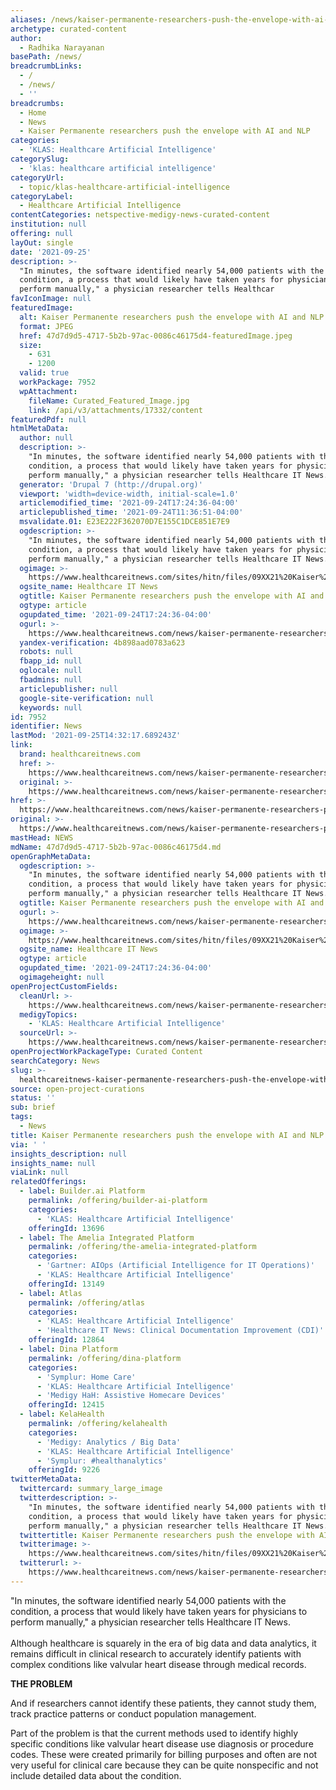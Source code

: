 ```yaml
---
aliases: /news/kaiser-permanente-researchers-push-the-envelope-with-ai-and-nlp
archetype: curated-content
author:
  - Radhika Narayanan
basePath: /news/
breadcrumbLinks:
  - /
  - /news/
  - ''
breadcrumbs:
  - Home
  - News
  - Kaiser Permanente researchers push the envelope with AI and NLP
categories:
  - 'KLAS: Healthcare Artificial Intelligence'
categorySlug:
  - 'klas: healthcare artificial intelligence'
categoryUrl:
  - topic/klas-healthcare-artificial-intelligence
categoryLabel:
  - Healthcare Artificial Intelligence
contentCategories: netspective-medigy-news-curated-content
institution: null
offering: null
layOut: single
date: '2021-09-25'
description: >-
  "In minutes, the software identified nearly 54,000 patients with the
  condition, a process that would likely have taken years for physicians to
  perform manually," a physician researcher tells Healthcar
favIconImage: null
featuredImage:
  alt: Kaiser Permanente researchers push the envelope with AI and NLP
  format: JPEG
  href: 47d7d9d5-4717-5b2b-97ac-0086c46175d4-featuredImage.jpeg
  size:
    - 631
    - 1200
  valid: true
  workPackage: 7952
  wpAttachment:
    fileName: Curated_Featured_Image.jpg
    link: /api/v3/attachments/17332/content
featuredPdf: null
htmlMetaData:
  author: null
  description: >-
    "In minutes, the software identified nearly 54,000 patients with the
    condition, a process that would likely have taken years for physicians to
    perform manually," a physician researcher tells Healthcare IT News.
  generator: 'Drupal 7 (http://drupal.org)'
  viewport: 'width=device-width, initial-scale=1.0'
  articlemodified_time: '2021-09-24T17:24:36-04:00'
  articlepublished_time: '2021-09-24T11:36:51-04:00'
  msvalidate.01: E23E222F362070D7E155C1DCE851E7E9
  ogdescription: >-
    "In minutes, the software identified nearly 54,000 patients with the
    condition, a process that would likely have taken years for physicians to
    perform manually," a physician researcher tells Healthcare IT News.
  ogimage: >-
    https://www.healthcareitnews.com/sites/hitn/files/09XX21%20Kaiser%20Permanente%20AI%20NLP%201200.jpg
  ogsite_name: Healthcare IT News
  ogtitle: Kaiser Permanente researchers push the envelope with AI and NLP
  ogtype: article
  ogupdated_time: '2021-09-24T17:24:36-04:00'
  ogurl: >-
    https://www.healthcareitnews.com/news/kaiser-permanente-researchers-push-envelope-ai-and-nlp
  yandex-verification: 4b898aad0783a623
  robots: null
  fbapp_id: null
  oglocale: null
  fbadmins: null
  articlepublisher: null
  google-site-verification: null
  keywords: null
id: 7952
identifier: News
lastMod: '2021-09-25T14:32:17.689243Z'
link:
  brand: healthcareitnews.com
  href: >-
    https://www.healthcareitnews.com/news/kaiser-permanente-researchers-push-envelope-ai-and-nlp
  original: >-
    https://www.healthcareitnews.com/news/kaiser-permanente-researchers-push-envelope-ai-and-nlp
href: >-
  https://www.healthcareitnews.com/news/kaiser-permanente-researchers-push-envelope-ai-and-nlp
original: >-
  https://www.healthcareitnews.com/news/kaiser-permanente-researchers-push-envelope-ai-and-nlp
mastHead: NEWS
mdName: 47d7d9d5-4717-5b2b-97ac-0086c46175d4.md
openGraphMetaData:
  ogdescription: >-
    "In minutes, the software identified nearly 54,000 patients with the
    condition, a process that would likely have taken years for physicians to
    perform manually," a physician researcher tells Healthcare IT News.
  ogtitle: Kaiser Permanente researchers push the envelope with AI and NLP
  ogurl: >-
    https://www.healthcareitnews.com/news/kaiser-permanente-researchers-push-envelope-ai-and-nlp
  ogimage: >-
    https://www.healthcareitnews.com/sites/hitn/files/09XX21%20Kaiser%20Permanente%20AI%20NLP%201200.jpg
  ogsite_name: Healthcare IT News
  ogtype: article
  ogupdated_time: '2021-09-24T17:24:36-04:00'
  ogimageheight: null
openProjectCustomFields:
  cleanUrl: >-
    https://www.healthcareitnews.com/news/kaiser-permanente-researchers-push-envelope-ai-and-nlp
  medigyTopics:
    - 'KLAS: Healthcare Artificial Intelligence'
  sourceUrl: >-
    https://www.healthcareitnews.com/news/kaiser-permanente-researchers-push-envelope-ai-and-nlp
openProjectWorkPackageType: Curated Content
searchCategory: News
slug: >-
  healthcareitnews-kaiser-permanente-researchers-push-the-envelope-with-ai-and-nlp
source: open-project-curations
status: ''
sub: brief
tags:
  - News
title: Kaiser Permanente researchers push the envelope with AI and NLP
via: ' '
insights_description: null
insights_name: null
viaLink: null
relatedOfferings:
  - label: Builder.ai Platform
    permalink: /offering/builder-ai-platform
    categories:
      - 'KLAS: Healthcare Artificial Intelligence'
    offeringId: 13696
  - label: The Amelia Integrated Platform
    permalink: /offering/the-amelia-integrated-platform
    categories:
      - 'Gartner: AIOps (Artificial Intelligence for IT Operations)'
      - 'KLAS: Healthcare Artificial Intelligence'
    offeringId: 13149
  - label: Atlas
    permalink: /offering/atlas
    categories:
      - 'KLAS: Healthcare Artificial Intelligence'
      - 'Healthcare IT News: Clinical Documentation Improvement (CDI)'
    offeringId: 12864
  - label: Dina Platform
    permalink: /offering/dina-platform
    categories:
      - 'Symplur: Home Care'
      - 'KLAS: Healthcare Artificial Intelligence'
      - 'Medigy HaH: Assistive Homecare Devices'
    offeringId: 12415
  - label: KelaHealth
    permalink: /offering/kelahealth
    categories:
      - 'Medigy: Analytics / Big Data'
      - 'KLAS: Healthcare Artificial Intelligence'
      - 'Symplur: #healthanalytics'
    offeringId: 9226
twitterMetaData:
  twittercard: summary_large_image
  twitterdescription: >-
    "In minutes, the software identified nearly 54,000 patients with the
    condition, a process that would likely have taken years for physicians to
    perform manually," a physician researcher tells Healthcare IT News.
  twittertitle: Kaiser Permanente researchers push the envelope with AI and NLP
  twitterimage: >-
    https://www.healthcareitnews.com/sites/hitn/files/09XX21%20Kaiser%20Permanente%20AI%20NLP%201200.jpg
  twitterurl: >-
    https://www.healthcareitnews.com/news/kaiser-permanente-researchers-push-envelope-ai-and-nlp
---
```

<p>"In minutes, the software identified nearly 54,000 patients with the condition, a process that would likely have taken years for physicians to perform manually," a physician researcher tells Healthcare IT News.<br><br>Although healthcare is squarely in the era of big data and data analytics, it remains difficult in clinical research to accurately identify patients with complex conditions like valvular heart disease through medical records.</p><p><strong>THE PROBLEM</strong></p><p>And if researchers cannot identify these patients, they cannot study them, track practice patterns or conduct population management.</p><p>Part of the problem is that the current methods used to identify highly specific conditions like valvular heart disease use diagnosis or procedure codes. These were created primarily for billing purposes and often are not very useful for clinical care because they can be quite nonspecific and not include detailed data about the condition.</p>